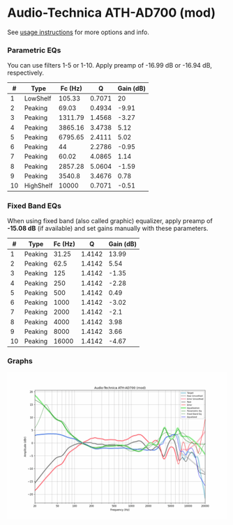 # Audio-Technica ATH-AD700 (mod)
See [usage instructions](https://github.com/jaakkopasanen/AutoEq#usage) for more options and info.

### Parametric EQs
You can use filters 1-5 or 1-10. Apply preamp of -16.99 dB or -16.94 dB, respectively.

|   # | Type      |   Fc (Hz) |      Q |   Gain (dB) |
|-----|-----------|-----------|--------|-------------|
|   1 | LowShelf  |    105.33 | 0.7071 |       20    |
|   2 | Peaking   |     69.03 | 0.4934 |       -9.91 |
|   3 | Peaking   |   1311.79 | 1.4568 |       -3.27 |
|   4 | Peaking   |   3865.16 | 3.4738 |        5.12 |
|   5 | Peaking   |   6795.65 | 2.4111 |        5.02 |
|   6 | Peaking   |     44    | 2.2786 |       -0.95 |
|   7 | Peaking   |     60.02 | 4.0865 |        1.14 |
|   8 | Peaking   |   2857.28 | 5.0604 |       -1.59 |
|   9 | Peaking   |   3540.8  | 3.4676 |        0.78 |
|  10 | HighShelf |  10000    | 0.7071 |       -0.51 |

### Fixed Band EQs
When using fixed band (also called graphic) equalizer, apply preamp of **-15.08 dB** (if available) and set gains manually with these parameters.

|   # | Type    |   Fc (Hz) |      Q |   Gain (dB) |
|-----|---------|-----------|--------|-------------|
|   1 | Peaking |     31.25 | 1.4142 |       13.99 |
|   2 | Peaking |     62.5  | 1.4142 |        5.54 |
|   3 | Peaking |    125    | 1.4142 |       -1.35 |
|   4 | Peaking |    250    | 1.4142 |       -2.28 |
|   5 | Peaking |    500    | 1.4142 |        0.49 |
|   6 | Peaking |   1000    | 1.4142 |       -3.02 |
|   7 | Peaking |   2000    | 1.4142 |       -2.1  |
|   8 | Peaking |   4000    | 1.4142 |        3.98 |
|   9 | Peaking |   8000    | 1.4142 |        3.66 |
|  10 | Peaking |  16000    | 1.4142 |       -4.67 |

### Graphs
![](./Audio-Technica%20ATH-AD700%20(mod).png)
